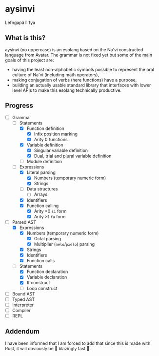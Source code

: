 # aysìnvi
Lefngapä lì'fya

## What is this?
aysìnvi (no uppercase) is an esolang based on the Na'vi constructed language from Avatar.
The grammar is not fixed yet but some of the main goals of this project are:
 - having the least non-alphabetic symbols possible to represent the oral culture of Na'vi (including math operators),
 - making conjugation of verbs (here functions) have a purpose,
 - building an actually usable standard library that interfaces with lower level APIs to make this esolang technically productive.

## Progress
 - [ ] Grammar
   - [ ] Statements
     - [x] Function definition
       - [x] Infix position marking
       - [x] Arity 0 functions
     - [x] Variable definition
       - [x] Singular variable definition
       - [x] Dual, trial and plural variable definition
     - [ ] Module definition
   - [ ] Expressions
     - [x] Literal parsing
       - [x] Numbers (temporary numeric form)
       - [x] Strings
     - [ ] Data structures
       - [ ] Arrays
     - [x] Identifiers
     - [x] Function calling
       - [x] Arity =0 `si` form
       - [x] Arity >1 `fa` form
 - [ ] Parsed AST
   - [x] Expressions
     - [x] Numbers (temporary numeric form)
       - [x] Octal parsing
       - [x] Multiplier (`melo`/`pxelo`) parsing
     - [x] Strings
     - [x] Identifiers
     - [x] Function calls
   - [ ] Statements
     - [x] Function declaration
     - [x] Variable declaration
     - [x] If construct
     - [ ] Loop construct
 - [ ] Bound AST
 - [ ] Typed AST
 - [ ] Interpreter
 - [ ] Compiler
 - [ ] REPL

## Addendum
I have been informed that I am forced to add that since this is made with Rust, it will obviously be 🚀 blazingly fast 🚀.
